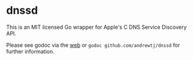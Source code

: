 
# dnssd

This is an MIT licensed Go wrapper for Apple's C DNS Service Discovery API.

Please see godoc via the [web](http://godoc.org/github.com/andrewtj/dnssd) or
`godoc github.com/andrewtj/dnssd` for further information.


